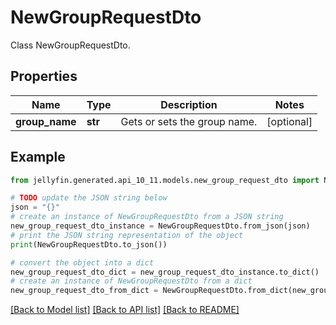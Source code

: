 # NewGroupRequestDto

Class NewGroupRequestDto.

## Properties

Name | Type | Description | Notes
------------ | ------------- | ------------- | -------------
**group_name** | **str** | Gets or sets the group name. | [optional] 

## Example

```python
from jellyfin.generated.api_10_11.models.new_group_request_dto import NewGroupRequestDto

# TODO update the JSON string below
json = "{}"
# create an instance of NewGroupRequestDto from a JSON string
new_group_request_dto_instance = NewGroupRequestDto.from_json(json)
# print the JSON string representation of the object
print(NewGroupRequestDto.to_json())

# convert the object into a dict
new_group_request_dto_dict = new_group_request_dto_instance.to_dict()
# create an instance of NewGroupRequestDto from a dict
new_group_request_dto_from_dict = NewGroupRequestDto.from_dict(new_group_request_dto_dict)
```
[[Back to Model list]](README.md#documentation-for-models) [[Back to API list]](README.md#documentation-for-api-endpoints) [[Back to README]](README.md)


